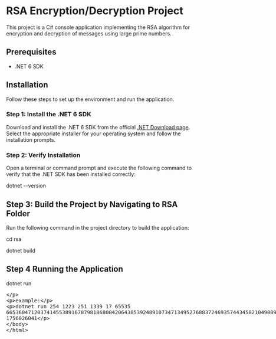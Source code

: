 # RSA Encryption/Decryption Project

This project is a C# console application implementing the RSA algorithm for encryption and decryption of messages using large prime numbers.

## Prerequisites

- .NET 6 SDK

## Installation

Follow these steps to set up the environment and run the application.

### Step 1: Install the .NET 6 SDK

Download and install the .NET 6 SDK from the official [.NET Download page](https://dotnet.microsoft.com/download/dotnet/6.0). Select the appropriate installer for your operating system and follow the installation prompts.

### Step 2: Verify Installation

Open a terminal or command prompt and execute the following command to verify that the .NET SDK has been installed correctly:

dotnet --version

## Step 3: Build the Project by Navigating to RSA Folder

Run the following command in the project directory to build the application:

cd rsa 

dotnet build


## Step 4 Running the Application

dotnet run <pe> <pc> <qe> <qc> <ee> <ec> <Ciphertext> <Plaintext>


example:

dotnet run 254 1223 251 1339 17 65535 66536047120374145538916787981868004206438539248910734713495276883724693574434582104900978079701174539167102706725422582788481727619546235440508214694579 1756026041



